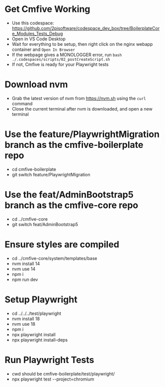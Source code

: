 # Get Cmfive Working

- Use this codespace: https://github.com/2pisoftware/codespace_dev_box/tree/BoilerplateCore_Modules_Tests_Debug
- Open in VS Code Desktop
- Wait for everything to be setup, then right click on the nginx webapp container and `Open In Browser`
- If the webpage gives a MONOLOGGER error, run `bash ./.codespaces/scripts/02_postCreateScript.sh`
- If not, Cmfive is ready for your Playwright tests

# Download nvm

- Grab the latest version of nvm from https://nvm.sh using the `curl` command
- Close the current terminal after nvm is downloaded, and open a new terminal

# Use the feature/PlaywrightMigration branch as the cmfive-boilerplate repo

- cd cmfive-boilerplate
- git switch feature/PlaywrightMigration

# Use the feat/AdminBootstrap5 branch as the cmfive-core repo

- cd ../cmfive-core
- git switch feat/AdminBootstrap5

# Ensure styles are compiled

- cd ../cmfive-core/system/templates/base
- nvm install 14
- nvm use 14
- npm i
- npm run dev

# Setup Playwright

- cd ../../../test/playwright
- nvm install 18
- nvm use 18
- npm i
- npx playwright install
- npx playwright install-deps

# Run Playwright Tests

- cwd should be cmfive-boilerplate/test/playwright/
- npx playwright test --project=chromium
